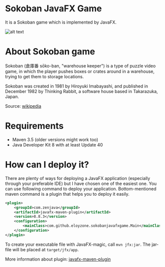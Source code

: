 # Sokoban JavaFX Game
It is a Sokoban game which is implemented by JavaFX.

![alt text][logo]

[logo]: http://eloy.zone/static/sokoban-fx-web.gif "Screen Capture of App"


# About Sokoban game
Sokoban (倉庫番 sōko-ban, "warehouse keeper") is a type of puzzle video game, in which the player pushes boxes or crates around in a warehouse, trying to get them to storage locations.

Sokoban was created in 1981 by Hiroyuki Imabayashi, and published in December 1982 by Thinking Rabbit, a software house based in Takarazuka, Japan.

Source: [wikipedia] 



# Requirements
* Maven 3.5 (older versions might work too)
* Java Developer Kit 8 with at least Update 40


# How can I deploy it?
There are plenty of ways for deploying a JavaFX application (especially through your preferable IDE) but I have chosen one of the easiest one. You can use following command to deploy your application. Bottom-mentioned maven command is a plugin that helps you to deploy it easily.

```xml
<plugin>
    <groupId>com.zenjava</groupId>
    <artifactId>javafx-maven-plugin</artifactId>
    <version>8.8.3</version>
    <configuration>
        <mainClass>com.github.eloyzone.sokobanjavafxgame.Main</mainClass>
    </configuration>
</plugin>
```
To create your executable file with JavaFX-magic, call `mvn jfx:jar`. The jar-file will be placed at `target/jfx/app`.

More information about plugin: [javafx-maven-plugin]




[wikipedia]: https://en.wikipedia.org/wiki/Sokoban
[javafx-maven-plugin]: https://github.com/javafx-maven-plugin/javafx-maven-plugin
